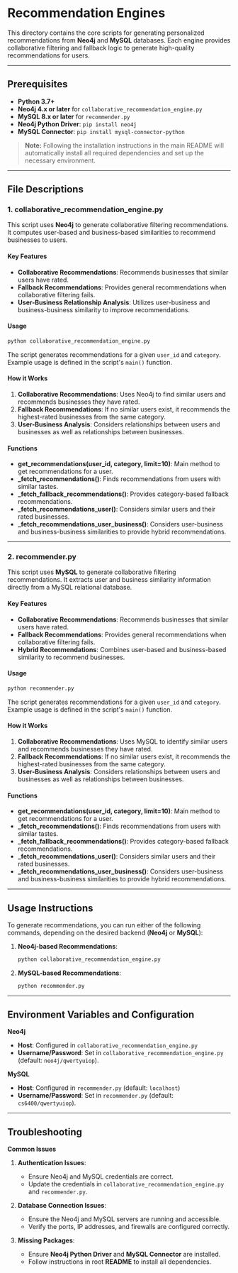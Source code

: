 # Recommendation Engines

This directory contains the core scripts for generating personalized recommendations from **Neo4j** and **MySQL** databases. Each engine provides collaborative filtering and fallback logic to generate high-quality recommendations for users.

---

## **Prerequisites**
- **Python 3.7+**
- **Neo4j 4.x or later** for `collaborative_recommendation_engine.py`
- **MySQL 8.x or later** for `recommender.py`
- **Neo4j Python Driver**: `pip install neo4j`
- **MySQL Connector**: `pip install mysql-connector-python`

> **Note:** Following the installation instructions in the main README will automatically install all required dependencies and set up the necessary environment.

---

## **File Descriptions**

### 1. **collaborative_recommendation_engine.py**
This script uses **Neo4j** to generate collaborative filtering recommendations. It computes user-based and business-based similarities to recommend businesses to users.

#### **Key Features**
- **Collaborative Recommendations**: Recommends businesses that similar users have rated.
- **Fallback Recommendations**: Provides general recommendations when collaborative filtering fails.
- **User-Business Relationship Analysis**: Utilizes user-business and business-business similarity to improve recommendations.

#### **Usage**
```python
python collaborative_recommendation_engine.py
```

The script generates recommendations for a given `user_id` and `category`. Example usage is defined in the script's `main()` function.

#### **How it Works**
1. **Collaborative Recommendations**: Uses Neo4j to find similar users and recommends businesses they have rated.
2. **Fallback Recommendations**: If no similar users exist, it recommends the highest-rated businesses from the same category.
3. **User-Business Analysis**: Considers relationships between users and businesses as well as relationships between businesses.

#### **Functions**
- **get_recommendations(user_id, category, limit=10)**: Main method to get recommendations for a user.
- **_fetch_recommendations()**: Finds recommendations from users with similar tastes.
- **_fetch_fallback_recommendations()**: Provides category-based fallback recommendations.
- **_fetch_recommendations_user()**: Considers similar users and their rated businesses.
- **_fetch_recommendations_user_business()**: Considers user-business and business-business similarities to provide hybrid recommendations.

---

### 2. **recommender.py**
This script uses **MySQL** to generate collaborative filtering recommendations. It extracts user and business similarity information directly from a MySQL relational database.

#### **Key Features**
- **Collaborative Recommendations**: Recommends businesses that similar users have rated.
- **Fallback Recommendations**: Provides general recommendations when collaborative filtering fails.
- **Hybrid Recommendations**: Combines user-based and business-based similarity to recommend businesses.

#### **Usage**
```python
python recommender.py
```

The script generates recommendations for a given `user_id` and `category`. Example usage is defined in the script's `main()` function.

#### **How it Works**
1. **Collaborative Recommendations**: Uses MySQL to identify similar users and recommends businesses they have rated.
2. **Fallback Recommendations**: If no similar users exist, it recommends the highest-rated businesses from the same category.
3. **User-Business Analysis**: Considers relationships between users and businesses as well as relationships between businesses.

#### **Functions**
- **get_recommendations(user_id, category, limit=10)**: Main method to get recommendations for a user.
- **_fetch_recommendations()**: Finds recommendations from users with similar tastes.
- **_fetch_fallback_recommendations()**: Provides category-based fallback recommendations.
- **_fetch_recommendations_user()**: Considers similar users and their rated businesses.
- **_fetch_recommendations_user_business()**: Considers user-business and business-business similarities to provide hybrid recommendations.

---

## **Usage Instructions**

To generate recommendations, you can run either of the following commands, depending on the desired backend (**Neo4j** or **MySQL**):

1. **Neo4j-based Recommendations**:
   ```bash
   python collaborative_recommendation_engine.py
   ```

2. **MySQL-based Recommendations**:
   ```bash
   python recommender.py
   ```

---

## **Environment Variables and Configuration**

**Neo4j**
- **Host**: Configured in `collaborative_recommendation_engine.py`
- **Username/Password**: Set in `collaborative_recommendation_engine.py` (default: `neo4j/qwertyuiop`).

**MySQL**
- **Host**: Configured in `recommender.py` (default: `localhost`)
- **Username/Password**: Set in `recommender.py` (default: `cs6400/qwertyuiop`).

---

## **Troubleshooting**

**Common Issues**
1. **Authentication Issues**:
   - Ensure Neo4j and MySQL credentials are correct.
   - Update the credentials in `collaborative_recommendation_engine.py` and `recommender.py`.

2. **Database Connection Issues**:
   - Ensure the Neo4j and MySQL servers are running and accessible.
   - Verify the ports, IP addresses, and firewalls are configured correctly.

3. **Missing Packages**:
   - Ensure **Neo4j Python Driver** and **MySQL Connector** are installed.
   - Follow instructions in root **README** to install all dependencies.
